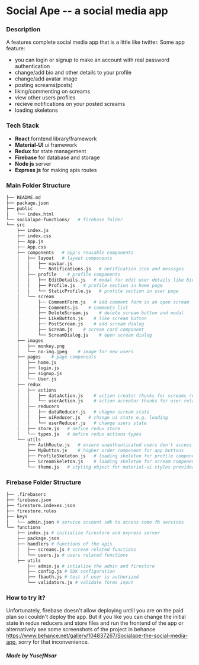 # Social Ape -- a social media app

### Description
A features complete social media app that is a little like twitter. Some app feature:
* you can login or signup to make an account with real password authentication
*  change/add bio and other details to your profile
*  change/add avatar image
*  posting screams(posts)
*  liking/commenting on screams
*  view other users profiles
*  recieve notifications on your posted screams 
*  loading skeletons

### Tech Stack
* **React** forntend library/framework
* **Material-UI** ui framework
* **Redux** for state management
* **Firebase** for database and storage
* **Node js** server
* **Express js** for making apis routes


### Main Folder Structure
```bash
├── README.md
├── package.json
├── public
│   └── index.html
└── socialape-functions/   # firebase folder
└── src
    ├── index.js
    ├── index.css
    ├── App.js
    ├── App.css
    ├── components   # app's reusable components
    │   ├── layout   # layout components
    │   │   ├── navbar.js 
    │   │   └── Notifications.js   # notification icon and messages 
    │   ├── profile    # profile components
    │   │   ├── EditDetails.js   # modal for edit user details like bio 
    │   │   ├── Profile.js   # profile section in home page
    │   │   └── StaticProfile.js   # profile section in user page
    │   └── scream
    │       ├── CommentForm.js   # add comment form in an open scream
    │       ├── Comments.js    # comments list
    │       ├── DeleteScream.js    # delete scream button and modal
    │       ├── LikeButton.js    # like scream button
    │       ├── PostScream.js    # add scream dialog
    │       ├── Scream.js    # scream card component
    │       └── ScreamDialog.js    # open scream dialog
    ├── images
    │   ├── monkey.png 
    │   └── no-img.jpeg    # image for new users
    ├── pages    # page components
    │   ├── home.js
    │   ├── login.js
    │   ├── signup.js
    │   └── User.js 
    ├── redux 
    │   ├── actions
    │   │   ├── dataAction.js    # action creator thunks for screams related state
    │   │   └── userAction.js    # action acreator thunks for user related state
    │   ├── reducers
    │   │   ├── dataReducer.js   # chagne scream state
    │   │   ├── uiReducer.js   # change ui state e.g. loading
    │   │   └── userReducer.js   # change users state
    │   ├── store.js   # define redux store
    │   └── types.js   # define redux actions types
    └── utils
        ├── AuthRoute.js   # ensure unauthunticated users don't access a certain routes
        ├── MyButton.js    # higher order component for app buttons
        ├── ProfileSkeleton.js   # loading skeleton for profile component
        ├── ScreamSkeleton.js    # loading skeleton for scream component
        └── theme.js   # styling object for material-ui styles provider
```

### Firebase Folder Structure
```bash
├── .firebaserc 
├── firebase.json
├── firestore.indexes.json
├── firestore.rules
├── keys
│   └── admin.json # service account sdk to access some fb services
└── functions
    ├── index.js # initialize firestore and express server
    ├── package.json 
    ├── handlers # functions of the apis
    │   ├── screams.js # scream related functions
    │   └── users.js # users related functions
    ├── utils
        ├── admin.js # intialize the admin and firestore
        ├── config.js # SDK configuration
        ├── fbauth.js # test if user is authorized
        └── validators.js # validate forms input
```

### How to try it?
Unfortunately, firebase doesn't allow deploying untill you are on the paid plan so i couldn't deploy the app. But if you like you can change the initial state in redux reducers and store files and run the frontend of the app or alternatively see some screenshots of the project in behance https://www.behance.net/gallery/104837267/Socialape-the-social-media-app, sorry for that inconvenience.

##### Made by YusefNsar